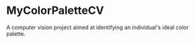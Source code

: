 # MyColorPaletteCV
A computer vision project aimed at identifying an individual's ideal color palette.
